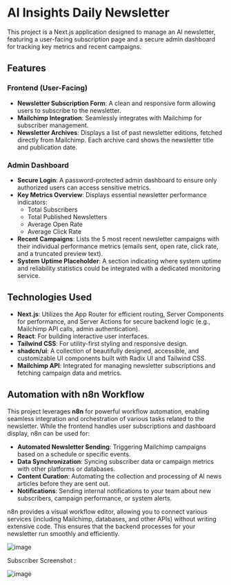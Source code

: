 # AI Insights Daily Newsletter

This project is a Next.js application designed to manage an AI newsletter, featuring a user-facing subscription page and a secure admin dashboard for tracking key metrics and recent campaigns.

## Features

### Frontend (User-Facing)
*   **Newsletter Subscription Form**: A clean and responsive form allowing users to subscribe to the newsletter.
*   **Mailchimp Integration**: Seamlessly integrates with Mailchimp for subscriber management.
*   **Newsletter Archives**: Displays a list of past newsletter editions, fetched directly from Mailchimp. Each archive card shows the newsletter title and publication date.

### Admin Dashboard
*   **Secure Login**: A password-protected admin dashboard to ensure only authorized users can access sensitive metrics.
*   **Key Metrics Overview**: Displays essential newsletter performance indicators:
    *   Total Subscribers
    *   Total Published Newsletters
    *   Average Open Rate
    *   Average Click Rate
*   **Recent Campaigns**: Lists the 5 most recent newsletter campaigns with their individual performance metrics (emails sent, open rate, click rate, and a truncated preview text).
*   **System Uptime Placeholder**: A section indicating where system uptime and reliability statistics could be integrated with a dedicated monitoring service.

## Technologies Used

*   **Next.js**: Utilizes the App Router for efficient routing, Server Components for performance, and Server Actions for secure backend logic (e.g., Mailchimp API calls, admin authentication).
*   **React**: For building interactive user interfaces.
*   **Tailwind CSS**: For utility-first styling and responsive design.
*   **shadcn/ui**: A collection of beautifully designed, accessible, and customizable UI components built with Radix UI and Tailwind CSS.
*   **Mailchimp API**: Integrated for managing newsletter subscriptions and fetching campaign data and metrics.

## Automation with n8n Workflow

This project leverages **n8n** for powerful workflow automation, enabling seamless integration and orchestration of various tasks related to the newsletter. While the frontend handles user subscriptions and dashboard display, n8n can be used for:

*   **Automated Newsletter Sending**: Triggering Mailchimp campaigns based on a schedule or specific events.
*   **Data Synchronization**: Syncing subscriber data or campaign metrics with other platforms or databases.
*   **Content Curation**: Automating the collection and processing of AI news articles before they are sent out.
*   **Notifications**: Sending internal notifications to your team about new subscribers, campaign performance, or system alerts.

n8n provides a visual workflow editor, allowing you to connect various services (including Mailchimp, databases, and other APIs) without writing extensive code. This ensures that the backend processes for your newsletter run smoothly and efficiently.

![image](https://github.com/user-attachments/assets/93d8f396-cf8d-4eee-b79b-34d80afb3638)

Subscriber Screenshot :

![image](https://github.com/user-attachments/assets/46db31d2-f64d-40c8-b7d0-db7dfc525bc9)

